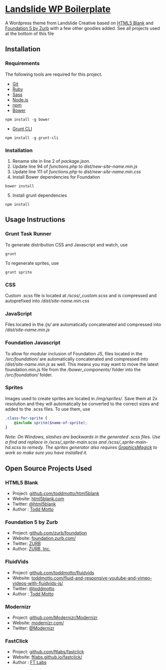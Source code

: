 # [Landslide WP Boilerplate](http://landslidecreative.com)

A Wordpress theme from Landslide Creative based on [HTML5 Blank](http://html5blank.com) and [Foundation 5 by Zurb](http://foundation.zurb.com/) with a few other goodies added. See all projects used at the bottom of this file

## Installation

### Requirements
The following tools are required for this project.

+ [Git](http://git-scm.com/)
+ [Ruby](https://www.ruby-lang.org/en/)
+ [Sass](http://sass-lang.com/install)
+ [Node.js](http://nodejs.org/)
+ [npm](https://www.npmjs.org/)
+ [Bower](http://bower.io/)
```
npm install -g bower
```
+ [Grunt CLI](http://gruntjs.com/getting-started)
```
npm install -g grunt-cli
```

### Installation
1. Rename site in line 2 of *package.json*.
2. Update line 94 of *functions.php* to *dist/new-site-name.min.js*
3. Update line 111 of *functions.php* to *dist/new-site-name.min.css*
4. Install Bower dependencies for Foundation
```
bower install
```
5. Install grunt dependencies
```
npm install
```

## Usage Instructions

### Grunt Task Runner

To generate distribution CSS and Javascript and watch, use
```
grunt
````

To regenerate sprites, use
```
grunt sprite
```

### CSS

Custom .scss file is located at */scss/_custom.scss* and is compressed and autoprefixed into */dist/site-name.min.css*

### JavaScript

Files located in the */js/* are automatically concatenated and compressed into */dist/site-name.min.js*

### Foundation Javascript

To allow for modular inclusion of Foundation JS, files located in the */src/foundation/* are automatically concatenated and compressed into */dist/site-name.min.js* as well. This means you may want to move the latest foundation.min.js file from the */bower_components/* folder into the */src/foundation/* folder.

### Sprites

Images used to create sprites are located in */img/sprites/*. Save them at 2x resolution and they will automatically be converted to the correct sizes and added to the .scss files. To use them, use 
```scss
.class-for-sprite {
	@include sprite($name-of-sprite);
}
```
*Note: On Windows, slashes are backwards in the generated .scss files. Use a find and replace in /scss/_sprite-main.scss and /scss/_sprite-main-hd.scss to remedy. The sprites generator also requires [GraphicsMagick](http://www.graphicsmagick.org/) to work so make sure you have installed it.*

## Open Source Projects Used

### HTML5 Blank
* Project: [github.com/toddmotto/html5blank](https://github.com/toddmotto/html5blank)
* Website: [html5blank.com](http://html5blank.com)
* Twitter: [@html5blank](http://twitter.com/html5blank)
* Author : [Todd Motto](http://toddmotto.com)

### Foundation 5 by Zurb
* Project: [github.com/zurb/foundation](https://github.com/zurb/foundation)
* Website: [foundation.zurb.com/](http://foundation.zurb.com/)
* Twitter: [ZURB](http://www.twitter.com/ZURB)
* Author: [ZURB, Inc.](http://zurb.com/)

### FluidVids
* Project: [github.com/toddmotto/fluidvids](https://github.com/toddmotto/fluidvids)
* Website: [toddmotto.com/fluid-and-responsive-youtube-and-vimeo-videos-with-fluidvids-js/](http://toddmotto.com/fluid-and-responsive-youtube-and-vimeo-videos-with-fluidvids-js/)
* Twitter: [@toddmotto](http://twitter.com/toddmotto)
* Author : [Todd Motto](http://toddmotto.com)

### Modernizr
* Project: [github.com/Modernizr/Modernizr](https://github.com/Modernizr/Modernizr)
* Website: [modernizr.com/](http://modernizr.com/)
* Twitter: [@Modernizr](http://twitter.com/Modernizr)

### FastClick
* Project: [github.com/ftlabs/fastclick](https://github.com/ftlabs/fastclick)
* Website: [ftlabs.github.io/fastclick/](http://ftlabs.github.io/fastclick/)
* Author : [FT Labs](http://labs.ft.com/)